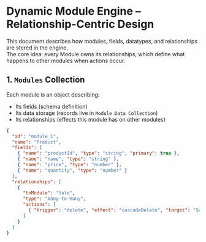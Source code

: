 # Dynamic Module Engine – Relationship-Centric Design

This document describes how modules, fields, datatypes, and relationships are stored in the engine.  
The core idea: every Module owns its relationships, which define what happens to other modules when actions occur.

## 1. `Modules` Collection

Each module is an object describing:

- Its fields (schema definition)
- Its data storage (records live in `Module Data Collection`)
- Its relationships (effects this module has on other modules)

```json
{
  "id": "module_1",
  "name": "Product",
  "fields": [
    { "name": "productId", "type": "string", "primary": true },
    { "name": "name", "type": "string" },
    { "name": "price", "type": "number" },
    { "name": "quantity", "type": "number" }
  ],
  "relationships": [
    {
      "toModule": "Sale",
      "type": "many-to-many",
      "actions": [
        { "trigger": "delete", "effect": "cascadeDelete", "target": "Sale" }
      ]
    }
  ]
}
```
